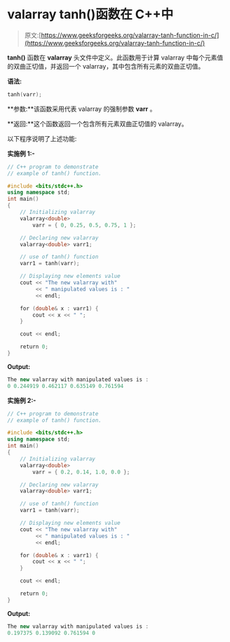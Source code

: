 # valarray tanh()函数在 C++中

> 原文:[https://www.geeksforgeeks.org/valarray-tanh-function-in-c/](https://www.geeksforgeeks.org/valarray-tanh-function-in-c/)

**tanh()** 函数在 **valarray** 头文件中定义。此函数用于计算 valarray 中每个元素值的双曲正切值，并返回一个 valarray，其中包含所有元素的双曲正切值。

**语法:**

```cpp
tanh(varr);

```

**参数:**该函数采用代表 valarray 的强制参数 **varr** 。

**返回:**这个函数返回一个包含所有元素双曲正切值的 valarray。

以下程序说明了上述功能:

**实施例 1:-**

```cpp
// C++ program to demonstrate
// example of tanh() function.

#include <bits/stdc++.h>
using namespace std;
int main()
{
    // Initializing valarray
    valarray<double>
        varr = { 0, 0.25, 0.5, 0.75, 1 };

    // Declaring new valarray
    valarray<double> varr1;

    // use of tanh() function
    varr1 = tanh(varr);

    // Displaying new elements value
    cout << "The new valarray with"
         << " manipulated values is : "
         << endl;

    for (double& x : varr1) {
        cout << x << " ";
    }

    cout << endl;

    return 0;
}
```

**Output:**

```cpp
The new valarray with manipulated values is : 
0 0.244919 0.462117 0.635149 0.761594

```

**实施例 2:-**

```cpp
// C++ program to demonstrate
// example of tanh() function.

#include <bits/stdc++.h>
using namespace std;
int main()
{
    // Initializing valarray
    valarray<double>
        varr = { 0.2, 0.14, 1.0, 0.0 };

    // Declaring new valarray
    valarray<double> varr1;

    // use of tanh() function
    varr1 = tanh(varr);

    // Displaying new elements value
    cout << "The new valarray with"
         << " manipulated values is : "
         << endl;

    for (double& x : varr1) {
        cout << x << " ";
    }

    cout << endl;

    return 0;
}
```

**Output:**

```cpp
The new valarray with manipulated values is : 
0.197375 0.139092 0.761594 0

```
